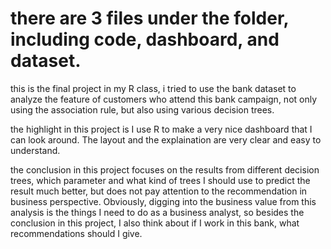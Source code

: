 # there are 3 files under the folder, including code, dashboard, and dataset.

this is the final project in my R class, i tried to use the bank dataset to analyze the feature of customers who attend this bank campaign, not only using the association rule, but also using various decision trees.

the highlight in this project is I use R to make a very nice dashboard that I can look around. The layout and the explaination are very clear and easy to understand.

the conclusion in this project focuses on the results from different decision trees, which parameter and what kind of trees I should use to predict the result much better, but does not pay attention to the recommendation in business perspective. Obviously, digging into the business value from this analysis is the things I need to do as a business analyst, so besides the conclusion in this project, I also think about if I work in this bank, what recommendations should I give.
